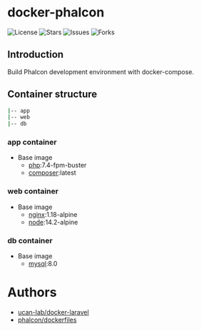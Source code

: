 # docker-phalcon

![License](https://img.shields.io/github/license/naoyukik/docker-phalcon?color=8fc19a)
![Stars](https://img.shields.io/github/stars/naoyukik/docker-phalcon?color=8fc19a)
![Issues](https://img.shields.io/github/issues/naoyukik/docker-phalcon?color=8fc19a)
![Forks](https://img.shields.io/github/forks/naoyukik/docker-phalcon?color=8fc19a)

## Introduction

Build Phalcon development environment with docker-compose.

## Container structure

```bash
|-- app
|-- web
|-- db
```

### app container

- Base image
  - [php](https://hub.docker.com/_/php):7.4-fpm-buster
  - [composer](https://hub.docker.com/_/composer):latest

### web container

- Base image
  - [nginx](https://hub.docker.com/_/nginx):1.18-alpine
  - [node](https://hub.docker.com/_/node):14.2-alpine

### db container

- Base image
  - [mysql](https://hub.docker.com/_/mysql):8.0

# Authors
- [ucan-lab/docker-laravel](https://github.com/ucan-lab/docker-laravel)
- [phalcon/dockerfiles](https://github.com/phalcon/dockerfiles)
